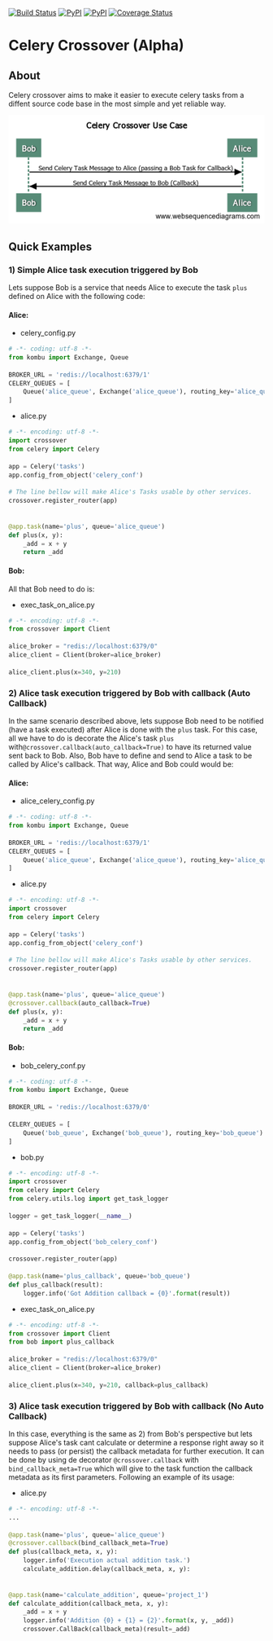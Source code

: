 [![Build Status](https://travis-ci.org/debonzi/celery_crossover.svg?branch=master)](https://travis-ci.org/debonzi/celery_crossover)
[![PyPI](https://img.shields.io/pypi/v/celery_crossover.svg)](https://github.com/debonzi/celery_crossover)
[![PyPI](https://img.shields.io/pypi/pyversions/celery_crossover.svg)](https://github.com/debonzi/celery_crossover)
[![Coverage Status](https://coveralls.io/repos/github/debonzi/celery_crossover/badge.svg)](https://coveralls.io/github/debonzi/celery_crossover)

# Celery Crossover (Alpha)

## About
Celery crossover aims to make it easier to execute celery tasks from a diffent source code base in the most simple and yet reliable way.

![Use Case](docs/CeleryCrossoverUseCase.png)

## Quick Examples

### 1) Simple Alice task execution triggered by Bob
Lets suppose Bob is a service that needs Alice to execute the task ```plus``` defined on Alice with the following code:

#### Alice:
 * celery_config.py
```python
# -*- coding: utf-8 -*-
from kombu import Exchange, Queue

BROKER_URL = 'redis://localhost:6379/1'
CELERY_QUEUES = [
    Queue('alice_queue', Exchange('alice_queue'), routing_key='alice_queue')
]
```

 * alice.py 
```python
# -*- encoding: utf-8 -*-
import crossover
from celery import Celery

app = Celery('tasks')
app.config_from_object('celery_conf')

# The line bellow will make Alice's Tasks usable by other services.
crossover.register_router(app)


@app.task(name='plus', queue='alice_queue')
def plus(x, y):
    _add = x + y
    return _add

```

#### Bob:
All that Bob need to do is:
* exec_task_on_alice.py 
```python
# -*- encoding: utf-8 -*-
from crossover import Client

alice_broker = "redis://localhost:6379/0"
alice_client = Client(broker=alice_broker)

alice_client.plus(x=340, y=210)

```

### 2) Alice task execution triggered by Bob with callback (Auto Callback)
In the same scenario described above, lets suppose Bob need to be notified (have a task executed) after Alice is done with the ```plus``` task.
For this case, all we have to do is decorate the Alice's task ```plus``` with```@crossover.callback(auto_callback=True)``` to have its returned value sent back to Bob. Also, Bob have to define and send to Alice a task to be called by Alice's callback.
That way, Alice and Bob could would be:

#### Alice:
 * alice_celery_config.py
```python
# -*- coding: utf-8 -*-
from kombu import Exchange, Queue

BROKER_URL = 'redis://localhost:6379/1'
CELERY_QUEUES = [
    Queue('alice_queue', Exchange('alice_queue'), routing_key='alice_queue')
]
```

 * alice.py 
```python
# -*- encoding: utf-8 -*-
import crossover
from celery import Celery

app = Celery('tasks')
app.config_from_object('celery_conf')

# The line bellow will make Alice's Tasks usable by other services.
crossover.register_router(app)


@app.task(name='plus', queue='alice_queue')
@crossover.callback(auto_callback=True)
def plus(x, y):
    _add = x + y
    return _add

```

#### Bob:
 * bob_celery_conf.py
```python
# -*- coding: utf-8 -*-
from kombu import Exchange, Queue

BROKER_URL = 'redis://localhost:6379/0'

CELERY_QUEUES = [
    Queue('bob_queue', Exchange('bob_queue'), routing_key='bob_queue')
]

```
 * bob.py
```python
# -*- encoding: utf-8 -*-
import crossover
from celery import Celery
from celery.utils.log import get_task_logger

logger = get_task_logger(__name__)

app = Celery('tasks')
app.config_from_object('bob_celery_conf')

crossover.register_router(app)

@app.task(name='plus_callback', queue='bob_queue')
def plus_callback(result):
    logger.info('Got Addition callback = {0}'.format(result))

```

 * exec_task_on_alice.py 
```python
# -*- encoding: utf-8 -*-
from crossover import Client
from bob import plus_callback

alice_broker = "redis://localhost:6379/0"
alice_client = Client(broker=alice_broker)

alice_client.plus(x=340, y=210, callback=plus_callback)

```

### 3) Alice task execution triggered by Bob with callback (No Auto Callback)
In this case, everything is the same as 2) from Bob's perspective but lets suppose Alice's task cant calculate or
determine a response right away so it needs to pass (or persist) the callback metadata for further execution.
It can be done by using de decorator ```@crossover.callback``` with ```bind_callback_meta=True``` which will give
to the task function the callback metadata as its first parameters. Following an example of its usage:

 * alice.py

```python
# -*- encoding: utf-8 -*-
...

@app.task(name='plus', queue='alice_queue')
@crossover.callback(bind_callback_meta=True)
def plus(callback_meta, x, y):
    logger.info('Execution actual addition task.')
    calculate_addition.delay(callback_meta, x, y):


@app.task(name='calculate_addition', queue='project_1')
def calculate_addition(callback_meta, x, y):
    _add = x + y
    logger.info('Addition {0} + {1} = {2}'.format(x, y, _add))
    crossover.CallBack(callback_meta)(result=_add)
```
